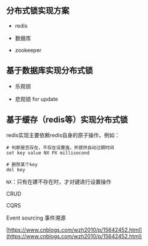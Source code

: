 ## 分布式锁实现方案

* redis

* 数据库

* zookeeper


## 基于数据库实现分布式锁

* 乐观锁

* 悲观锁 for update

## 基于缓存（redis等）实现分布式锁



redis实现主要依赖redis自身的原子操作，例如：


```shell
# 判断是否存在，不存在设置值，并提供自动过期时间
set key value NX PX millisecond

# 删除某个key
del key

```

```NX```：只有在建不存在时，才对键进行设置操作


CRUD


CQRS

Event sourcing
事件溯源


[https://www.cnblogs.com/wzh2010/p/15642452.html](https://www.cnblogs.com/wzh2010/p/15642452.html)